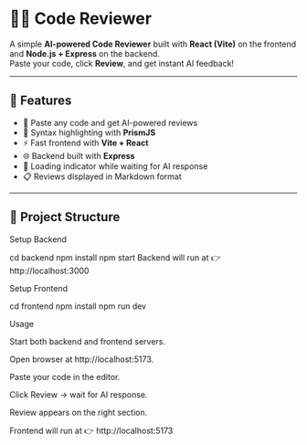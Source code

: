 # 🧑‍💻 Code Reviewer

A simple **AI-powered Code Reviewer** built with **React (Vite)** on the frontend and **Node.js + Express** on the backend.  
Paste your code, click **Review**, and get instant AI feedback!

---

## 🚀 Features
- 📑 Paste any code and get AI-powered reviews
- 🎨 Syntax highlighting with **PrismJS**
- ⚡ Fast frontend with **Vite + React**
- 🌐 Backend built with **Express**
- 🔄 Loading indicator while waiting for AI response
- 📋 Reviews displayed in Markdown format

---

## 📂 Project Structure

Setup Backend

cd backend
npm install
npm start
Backend will run at 👉 http://localhost:3000

Setup Frontend

cd frontend
npm install
npm run dev


Usage

Start both backend and frontend servers.

Open browser at http://localhost:5173.

Paste your code in the editor.

Click Review → wait for AI response.

Review appears on the right section.


Frontend will run at 👉 http://localhost:5173
